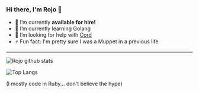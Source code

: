 ### Hi there, I'm Rojo 👋

- 🔭 I’m currently **available for hire!**
- 🌱 I’m currently learning Golang
- 🤔 I’m looking for help with [Cord](https://github.com/rojosinalma/cord)
- ⚡ Fun fact: I'm pretty sure I was a Muppet in a previous life

--- 


![Rojo github stats](https://github-readme-stats.vercel.app/api?username=rojosinalma&theme=chartreuse-dark&count_private=true&show_icons=true&include_all_commits=true)

![Top Langs](https://github-readme-stats.vercel.app/api/top-langs/?username=rojosinalma&theme=chartreuse-dark)

(I mostly code in Ruby... don't believe the hype)

